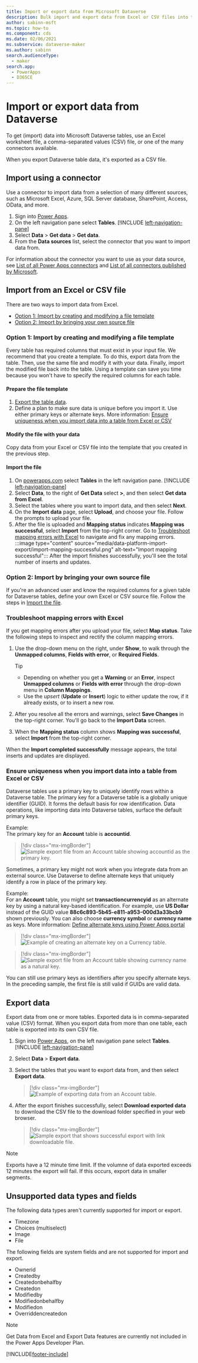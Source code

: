 ```yaml
---
title: Import or export data from Microsoft Dataverse
description: Bulk import and export data from Excel or CSV files into tables in Microsoft Dataverse by using the Get Data from Excel and Export Data functionality
author: sabinn-msft
ms.topic: how-to
ms.component: cds
ms.date: 02/06/2021
ms.subservice: dataverse-maker
ms.author: sabinn
search.audienceType: 
  - maker
search.app: 
  - PowerApps
  - D365CE
---
```

# Import or export data from Dataverse

To get (import) data into Microsoft Dataverse tables, use an Excel worksheet file, a comma-separated values (CSV) file, or one of the many connectors available.

When you export Dataverse table data, it's exported as a CSV file.

## Import using a connector

Use a connector to import data from a selection of many different sources, such as Microsoft Excel, Azure, SQL Server database, SharePoint, Access, OData, and more.

1. Sign into [Power Apps](https://make.powerapps.com/?utm_source=padocs&utm_medium=linkinadoc&utm_campaign=referralsfromdoc).
1. On the left navigation pane select **Tables**. [!INCLUDE [left-navigation-pane](../../includes/left-navigation-pane.md)] 
1. Select **Data** > **Get data** > **Get data**.
1. From the **Data sources** list, select the connector that you want to import data from.

For information about the connector you want to use as your data source, see [List of all Power Apps connectors](/connectors/connector-reference/connector-reference-powerapps-connectors) and [List of all connectors published by Microsoft](/connectors/connector-reference/connector-reference-microsoft-connectors).

## Import from an Excel or CSV file

There are two ways to import data from Excel.
- [Option 1: Import by creating and modifying a file template](#option-1-import-by-creating-and-modifying-a-file-template)
- [Option 2: Import by bringing your own source file](#option-2-import-by-bringing-your-own-source-file)

### Option 1: Import by creating and modifying a file template

Every table has required columns that must exist in your input file. We recommend that you create a template. To do this, export data from the table. Then, use the same file and modify it with your data. Finally, import the modified file back into the table. Using a template can save you time because you won't have to specify the required columns for each table.

#### Prepare the file template

1. [Export the table data](#export-data).
1. Define a plan to make sure data is unique before you import it. Use either primary keys or alternate keys. More information: [Ensure uniqueness when you import data into a table from Excel or CSV](#ensure-uniqueness-when-you-import-data-into-a-table-from-excel-or-csv)

#### Modify the file with your data

Copy data from your Excel or CSV file into the template that you created in the previous step.

#### Import the file

1. On [powerapps.com](https://make.powerapps.com/) select **Tables** in the left navigation pane. [!INCLUDE [left-navigation-pane](../../includes/left-navigation-pane.md)]
1. Select **Data**, to the right of **Get Data** select **>**, and then select **Get data from Excel**.
1. Select the tables where you want to import data, and then select **Next**.
1. On the **Import data** page, select **Upload**, and choose your file. Follow the prompts to upload your file.
1. After the file is uploaded and **Mapping status** indicates **Mapping was successful**, select **Import** from the top-right corner. Go to [Troubleshoot mapping errors with Excel](#troubleshoot-mapping-errors-with-excel) to navigate and fix any mapping errors.
   :::image type="content" source="media/data-platform-import-export/import-mapping-successful.png" alt-text="Import mapping successful":::
  After the import finishes successfully, you'll see the total number of inserts and updates.  

### Option 2: Import by bringing your own source file

If you're an advanced user and know the required columns for a given table for Dataverse tables, define your own Excel or CSV source file. Follow the steps in [Import the file](#import-the-file).

### Troubleshoot mapping errors with Excel

If you get mapping errors after you upload your file, select **Map status**. Take the following steps to inspect and rectify the column mapping errors.

1. Use the drop-down menu on the right, under **Show**, to walk through the **Unmapped columns**, **Fields with error**, or **Required Fields**.

    > [!TIP]
    >
    > - Depending on whether you get a **Warning** or an **Error**, inspect **Unmapped columns** or **Fields with error** through the drop-down menu in **Column Mappings**.
    > - Use the *upsert* (**Update** or **Insert**) logic to either update the row, if it already exists, or to insert a new row.

1. After you resolve all the errors and warnings, select **Save Changes** in the top-right corner. You'll go back to the **Import Data** screen.
1. When the **Mapping status** column shows **Mapping was successful**, select **Import** from the top-right corner.

When the **Import completed successfully** message appears, the total inserts and updates are displayed.

### Ensure uniqueness when you import data into a table from Excel or CSV

Dataverse tables use a primary key to uniquely identify rows within a Dataverse table. The primary key for a Dataverse table is a globally unique identifier (GUID). It forms the default basis for row identification. Data operations, like importing data into Dataverse tables, surface the default primary keys.

Example:  
The primary key for an **Account** table is **accountid**.

> [!div class="mx-imgBorder"] 
> ![Sample export file from an **Account** table showing **accountid** as the primary key.](./media/data-platform-import-export/export-pk.png)

Sometimes, a primary key might not work when you integrate data from an external source. Use Dataverse to define alternate keys that uniquely identify a row in place of the primary key.

Example:  
For an **Account** table, you might set **transactioncurrencyid** as an alternate key by using a natural key-based identification. For example, use **US Dollar** instead of the GUID value **88c6c893-5b45-e811-a953-000d3a33bcb9** shown previously. You can also choose **currency symbol** or **currency name** as keys.  More information: [Define alternate keys using Power Apps portal](define-alternate-keys-portal.md)

> [!div class="mx-imgBorder"] 
> ![Example of creating an alternate key on a **Currency** table.](./media/data-platform-import-export/create-ak.png)

> [!div class="mx-imgBorder"] 
> ![Sample export file from an **Account** table showing **currency name** as a natural key.](./media/data-platform-import-export/export-nk.png)

You can still use primary keys as identifiers after you specify alternate keys. In the preceding sample, the first file is still valid if GUIDs are valid data.

## Export data

Export data from one or more tables. Exported data is in comma-separated value (CSV) format. When you export data from more than one table, each table is exported into its own CSV file.

1. Sign into [Power Apps](https://make.powerapps.com/?utm_source=padocs&utm_medium=linkinadoc&utm_campaign=referralsfromdoc), on the left navigation pane select **Tables**. [!INCLUDE [left-navigation-pane](../../includes/left-navigation-pane.md)]
1. Select **Data** > **Export data**.
1. Select the tables that you want to export data from, and then select **Export data**.

   > [!div class="mx-imgBorder"] 
   > ![Example of exporting data from an **Account** table.](./media/data-platform-import-export/export-account.png)

1. After the export finishes successfully, select **Download exported data** to download the CSV file to the download folder specified in your web browser.

   > [!div class="mx-imgBorder"] 
   > ![Sample export that shows successful export with link downloadable file.](./media/data-platform-import-export/export-success.png)

> [!NOTE]
> Exports have a 12 minute time limit. If the volumne of data exported exceeds 12 minutes the export will fail. If this occurs, export data in smaller segments.

## Unsupported data types and fields

The following data types aren't currently supported for import or export.

- Timezone
- Choices (multiselect)
- Image
- File

The following fields are system fields and are not supported for import and export.

- Ownerid
- Createdby
- Createdonbehalfby
- Createdon
- Modifiedby
- Modifiedonbehalfby
- Modifiedon
- Overriddencreatedon

 > [!NOTE]
 > Get Data from Excel and Export Data features are currently not included in the Power Apps Developer Plan.


[!INCLUDE[footer-include](../../includes/footer-banner.md)]
